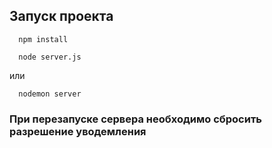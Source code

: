 ## Запуск проекта
```
  npm install
```
```
  node server.js
```
или 
```
  nodemon server
```

### При перезапуске сервера необходимо сбросить разрешение уводемления